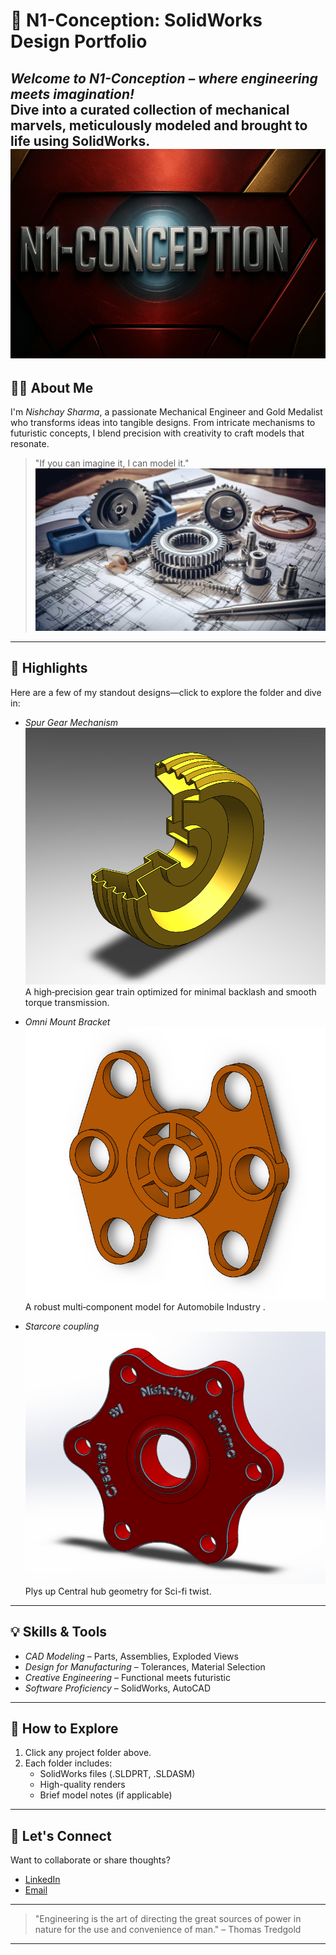 
# 🚀 N1-Conception: SolidWorks Design Portfolio



*Welcome to N1-Conception – where engineering meets imagination!*  
Dive into a curated collection of mechanical marvels, meticulously modeled and brought to life using SolidWorks.
![Profile](./profile.jpg)
---

## 👨‍💻 About Me

I'm *Nishchay Sharma*, a passionate Mechanical Engineer and Gold Medalist who transforms ideas into tangible designs. From intricate mechanisms to futuristic concepts, I blend precision with creativity to craft models that resonate.

> "If you can imagine it, I can model it."  
![Alt Text](./imagine.jpg)
---

## 🌟 Highlights

Here are a few of my standout designs—click to explore the folder and dive in:

- *Spur Gear Mechanism*
 ![Project‑1](./part1.png) 
  A high‑precision gear train optimized for minimal backlash and smooth torque transmission.

- *Omni Mount Bracket* 
 ![Project‑2](./part2.png)  
  A robust multi‑component model for Automobile Industry .

- *Starcore coupling* 
 ![Project‑3](./part3.png)  
  Plys up Central hub geometry for Sci-fi twist.


---

## 💡 Skills & Tools

- *CAD Modeling* – Parts, Assemblies, Exploded Views  
- *Design for Manufacturing* – Tolerances, Material Selection  
- *Creative Engineering* – Functional meets futuristic  
- *Software Proficiency* – SolidWorks, AutoCAD 

---

## 📂 How to Explore

1. Click any project folder above.
2. Each folder includes:
   - SolidWorks files (.SLDPRT, .SLDASM)
   - High-quality renders
   - Brief model notes (if applicable)

---

## 🤝 Let's Connect

Want to collaborate or share thoughts?

- [LinkedIn](https://www.linkedin.com/in/nishchay-sharma-b354a1221?utm_source=share&utm_campaign=share_via&utm_content=profile&utm_medium=android_app)  
- [Email](mailto:nishchaysharma1502@gmail.com)



---

> "Engineering is the art of directing the great sources of power in nature for the use and convenience of man." – Thomas Tredgold

---

